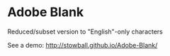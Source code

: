 # Adobe Blank

Reduced/subset version to "English"-only characters

See a demo: http://stowball.github.io/Adobe-Blank/